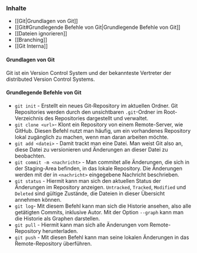 ### Inhalte
- [[Git|Grundlagen von Git]]
- [[Git#Grundlegende Befehle von Git|Grundlegende Befehle von Git]]
- [[Dateien ignorieren]]
- [[Branching]]
- [[Git Interna]]
#### Grundlagen von Git

Git ist ein Version Control System und der bekannteste Vertreter der distributed Version Control Systems.

#### Grundlegende Befehle von Git
- `git init` - Erstellt ein neues Git-Repository im aktuellen Ordner. Git Repositories werden durch den unsichtbaren `.git`-Ordner im Root-Verzeichnis des Repositories dargestellt und verwaltet. 
- `git clone <url>`- Klont ein Repository von einem Remote-Server, wie GitHub. Diesen Befehl nutzt man häufig, um ein vorhandenes Repository lokal zugänglich zu machen, wenn man daran arbeiten möchte.
- `git add <datei>` - Damit trackt man eine Datei. Man weist Git also an, diese Datei zu versionieren und Änderungen an dieser Datei zu beobachten.
- `git commit -m <nachricht>` - Man commitet alle Änderungen, die sich in der Staging-Area befinden, in das lokale Repository. Die Änderungen werden mit der in `<nachricht>` eingegebene Nachricht beschrieben. 
- `git status` - Hiermit kann man sich den aktuellen Status der Änderungen im Repository anzeigen. `Untracked`, `Tracked`, `Modified` und `Deleted` sind gültige Zustände, die Dateien in dieser Übersicht annehmen können.
- `git log`- Mit diesem Befehl kann man sich die Historie ansehen, also alle getätigten Commits, inklusive Autor. Mit der Option  `--graph` kann man die Historie als Graphen darstellen.
- `git pull` - Hiermit kann man sich alle Änderungen vom Remote-Repository herunterladen.
- `git push` - Mit diesen Befehl kann man seine lokalen Änderungen in das Remote-Repository überführen.
